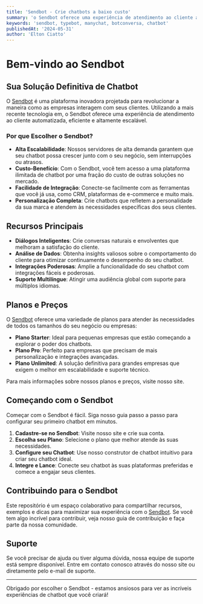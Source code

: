 ```yaml
---
title: 'Sendbot - Crie chatbots a baixo custo'
summary: 'o Sendbot oferece uma experiência de atendimento ao cliente automatizada, eficiente e altamente escalável'
keywords: 'sendbot, typebot, manychat, botconversa, chatbot'
publishedAt: '2024-05-31'
author: 'Elton Ciatto'
---
```


# Bem-vindo ao Sendbot

## Sua Solução Definitiva de Chatbot

O [Sendbot](https://sendbot.co) é uma plataforma inovadora projetada para revolucionar a maneira como as empresas interagem com seus clientes. Utilizando a mais recente tecnologia em, o Sendbot oferece uma experiência de atendimento ao cliente automatizada, eficiente e altamente escalável.

### Por que Escolher o Sendbot?

- **Alta Escalabilidade**: Nossos servidores de alta demanda garantem que seu chatbot possa crescer junto com o seu negócio, sem interrupções ou atrasos.
- **Custo-Benefício**: Com o Sendbot, você tem acesso a uma plataforma ilimitada de chatbot por uma fração do custo de outras soluções no mercado.
- **Facilidade de Integração**: Conecte-se facilmente com as ferramentas que você já usa, como CRM, plataformas de e-commerce e muito mais.
- **Personalização Completa**: Crie chatbots que refletem a personalidade da sua marca e atendem às necessidades específicas dos seus clientes.

## Recursos Principais

- **Diálogos Inteligentes**: Crie conversas naturais e envolventes que melhoram a satisfação do cliente.
- **Análise de Dados**: Obtenha insights valiosos sobre o comportamento do cliente para otimizar continuamente o desempenho do seu chatbot.
- **Integrações Poderosas**: Amplie a funcionalidade do seu chatbot com integrações fáceis e poderosas.
- **Suporte Multilíngue**: Atingir uma audiência global com suporte para múltiplos idiomas.

## Planos e Preços

O [Sendbot](https://sendbot.co) oferece uma variedade de planos para atender às necessidades de todos os tamanhos do seu negócio ou empresas:

- **Plano Starter**: Ideal para pequenas empresas que estão começando a explorar o poder dos chatbots.
- **Plano Pro**: Perfeito para empresas que precisam de mais personalização e integrações avançadas.
- **Plano Unlimited**: A solução definitiva para grandes empresas que exigem o melhor em escalabilidade e suporte técnico.

Para mais informações sobre nossos planos e preços, visite nosso site.

## Começando com o Sendbot

Começar com o Sendbot é fácil. Siga nosso guia passo a passo para configurar seu primeiro chatbot em minutos.

1. **Cadastre-se no Sendbot**: Visite nosso site e crie sua conta.
2. **Escolha seu Plano**: Selecione o plano que melhor atende às suas necessidades.
3. **Configure seu Chatbot**: Use nosso construtor de chatbot intuitivo para criar seu chatbot ideal.
4. **Integre e Lance**: Conecte seu chatbot às suas plataformas preferidas e comece a engajar seus clientes.

## Contribuindo para o Sendbot

Este repositório é um espaço colaborativo para compartilhar recursos, exemplos e dicas para maximizar sua experiência com o [Sendbot](https://sendbot.co). Se você tem algo incrível para contribuir, veja nosso guia de contribuição e faça parte da nossa comunidade.

## Suporte

Se você precisar de ajuda ou tiver alguma dúvida, nossa equipe de suporte está sempre disponível. Entre em contato conosco através do nosso site ou diretamente pelo e-mail de suporte.

---

Obrigado por escolher o Sendbot - estamos ansiosos para ver as incríveis experiências de chatbot que você criará!
